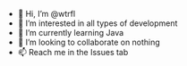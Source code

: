- 👋 Hi, I’m @wtrfl
- 👀 I’m interested in all types of development
- 🌱 I’m currently learning Java
- 💞️ I’m looking to collaborate on nothing
- 📫 Reach me in the Issues tab

<!---
wtrfl/wtrfl is a ✨ special ✨ repository because its `README.md` (this file) appears on your GitHub profile.
You can click the Preview link to take a look at your changes.
--->
